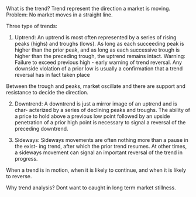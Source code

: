 
What is the trend? 
Trend represent the direction a market is moving.
Problem: No market moves in a straight line.


Three type of trends:

1. Uptrend:
An uptrend is most often represented by a series of rising peaks (highs) and troughs (lows). As long as each succeeding peak is higher than the prior peak, and as long as each successive trough is higher than the preceding trough, the uptrend remains intact.
Warning: 
Failure to exceed previous high - early warning of trend reversal.
Any downside violation of a prior low is usually a confirmation that a trend reversal has in fact taken place

Between the trough and peaks, market oscillate and there are support and resistance to decide the direction. 

2. Downtrend:
A downtrend is just a mirror image of an uptrend and is char- acterized by a series of declining peaks and troughs. The ability of a price to hold above a previous low point followed by an upside penetration of a prior high point is necessary to signal a reversal of the preceding downtrend.

3. Sideways: Sideways movements are often nothing more than a pause in the exist- ing trend, after which the prior trend resumes. At other times, a sideways movement can signal an important reversal of the trend in progress.

When a trend is in motion, when it is likely to continue, and when it is likely to reverse.





Why trend analysis?
Dont want to caught in long term market stillness.
